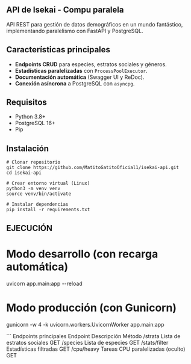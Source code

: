 ## API de Isekai - Compu paralela

API REST para gestión de datos demográficos en un mundo fantástico, implementando paralelismo con FastAPI y PostgreSQL.

## Características principales
- **Endpoints CRUD** para especies, estratos sociales y géneros.
- **Estadísticas paralelizadas** con `ProcessPoolExecutor`.
- **Documentación automática** (Swagger UI y ReDoc).
- **Conexión asíncrona** a PostgreSQL con `asyncpg`.

## Requisitos
- Python 3.8+
- PostgreSQL 16+
- Pip

## Instalación
``` 
# Clonar repositorio
git clone https://github.com/MatitoGatitoOficial1/isekai-api.git
cd isekai-api

# Crear entorno virtual (Linux)
python3 -m venv venv
source venv/bin/activate

# Instalar dependencias
pip install -r requirements.txt
```
## EJECUCIÓN
# Modo desarrollo (con recarga automática)
uvicorn app.main:app --reload

# Modo producción (con Gunicorn)
gunicorn -w 4 -k uvicorn.workers.UvicornWorker app.main:app

´´´
Endpoints principales
Endpoint	Descripción	Método
/strata	Lista de estratos sociales	GET
/species	Lista de especies	GET
/stats/filter	Estadísticas filtradas	GET
/cpu/heavy	Tareas CPU paralelizadas (oculto)	GET

